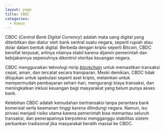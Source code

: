 ```yaml
---
layout: page
title: CBDC
categories:
  - Kamus
---
```


CBDC (*Central Bank Digital Currency*) adalah mata uang digital yang diterbitkan dan diatur oleh bank sentral suatu negara, seperti rupiah atau dolar dalam bentuk digital. Berbeda dengan kripto seperti Bitcoin, CBDC bersifat terpusat, artinya nilainya stabil karena dijamin pemerintah dan kebijakannya sepenuhnya dikontrol otoritas keuangan negara.

CBDC menggunakan teknologi mirip [*blockchain*](https://rojocrypto.com/blockchain/) untuk memastikan transaksi cepat, aman, dan tercatat secara transparan. Meski demikian, CBDC tidak ditujukan untuk spekulasi seperti aset kripto, melainkan untuk mempermudah pembayaran sehari-hari, mengurangi biaya transaksi, dan meningkatkan inklusi keuangan bagi masyarakat yang belum punya akses bank.

Kelebihan CBDC adalah kemudahan bertransaksi tanpa perantara bank komersial serta keamanan tinggi karena dilindungi negara. Namun, isu privasi menjadi risiko utama karena pemerintah bisa memantau seluruh transaksi, dan penerapannya berpotensi mengganggu stabilitas sistem perbankan tradisional jika masyarakat beralih massal ke CBDC.
